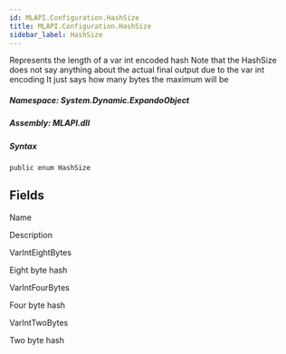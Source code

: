 ```yaml
---  
id: MLAPI.Configuration.HashSize
title: MLAPI.Configuration.HashSize
sidebar_label: HashSize
---
```


<div class="markdown level0 summary">

Represents the length of a var int encoded hash Note that the HashSize
does not say anything about the actual final output due to the var int
encoding It just says how many bytes the maximum will be

</div>

<div class="markdown level0 conceptual">

</div>

##### **Namespace**: System.Dynamic.ExpandoObject

##### **Assembly**: MLAPI.dll

##### Syntax

    public enum HashSize

## Fields

Name

Description

VarIntEightBytes

Eight byte hash

VarIntFourBytes

Four byte hash

VarIntTwoBytes

Two byte hash
